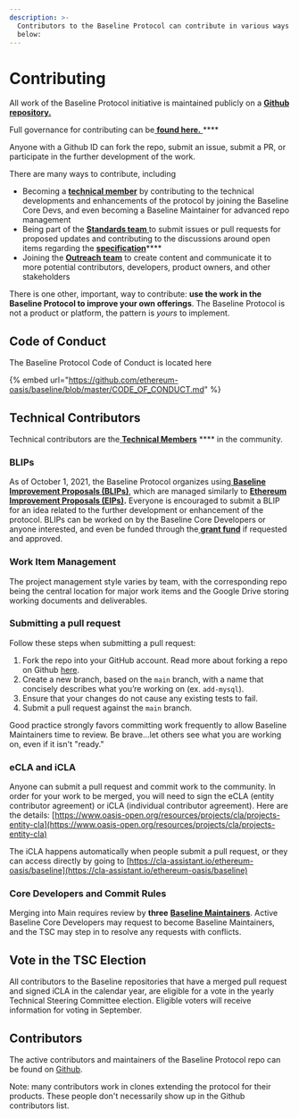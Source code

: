 ```yaml
---
description: >-
  Contributors to the Baseline Protocol can contribute in various ways listed
  below:
---
```


# Contributing

All work of the Baseline Protocol initiative is maintained publicly on a [**Github repository.**](https://github.com/eea-oasis/baseline)&#x20;

Full governance for contributing can be[ **found here.** ](https://github.com/eea-oasis/baseline/blob/main/CONTRIBUTING.md)****

Anyone with a Github ID can fork the repo, submit an issue, submit a PR, or participate in the further development of the work.

There are many ways to contribute, including&#x20;

* Becoming a [**technical member**](contributors.md#technical-contributors) by contributing to the technical developments and enhancements of the protocol by joining the Baseline Core Devs, and even becoming a Baseline Maintainer for advanced repo management
* Being part of the [**Standards team** ](https://www.baseline-protocol.org/get-involved/)to submit issues or pull requests for proposed updates and contributing to the discussions around open items regarding the [**specification**](broken-reference)****
* Joining the [**Outreach team**](https://www.baseline-protocol.org/get-involved/) to create content and communicate it to more potential contributors, developers, product owners, and other stakeholders

There is one other, important, way to contribute: **use the work in the Baseline Protocol to improve your own offerings**. The Baseline Protocol is not a product or platform, the pattern is _yours_ to implement.

## Code of Conduct <a href="#code-of-conduct" id="code-of-conduct"></a>

The Baseline Protocol Code of Conduct is located here

{% embed url="https://github.com/ethereum-oasis/baseline/blob/master/CODE_OF_CONDUCT.md" %}

## Technical Contributors <a href="#technical-contributors" id="technical-contributors"></a>

Technical contributors are the[ **Technical Members**](../community-leaders/maintainers.md) **** in the community.

### BLIPs

As of October 1, 2021, the Baseline Protocol organizes using[ **Baseline Improvement Proposals (BLIPs)**](https://github.com/eea-oasis/baseline-blips), which are managed similarly to [**Ethereum Improvement Proposals (EIPs)**](https://eips.ethereum.org/)**.**  Everyone is encouraged to submit a BLIP for an idea related to the further development or enhancement of the protocol. BLIPs can be worked on by the Baseline Core Developers or anyone interested, and even be funded through the[ **grant fund**](https://github.com/eea-oasis/baseline-grants) if requested and approved.&#x20;

### Work Item Management <a href="#issues-organization-and-community-sprints" id="issues-organization-and-community-sprints"></a>

The project management style varies by team, with the corresponding repo being the central location for major work items and the Google Drive storing working documents and deliverables.&#x20;

### Submitting a pull request <a href="#submitting-a-pull-request" id="submitting-a-pull-request"></a>

Follow these steps when submitting a pull request:

1. Fork the repo into your GitHub account. Read more about forking a repo on Github [here](https://help.github.com/articles/fork-a-repo/).
2. Create a new branch, based on the `main` branch, with a name that concisely describes what you’re working on (ex. `add-mysql`).
3. Ensure that your changes do not cause any existing tests to fail.
4. Submit a pull request against the `main` branch.

Good practice strongly favors committing work frequently to allow Baseline Maintainers time to review. Be brave...let others see what you are working on, even if it isn't "ready."

### eCLA and iCLA <a href="#ecla-and-icla" id="ecla-and-icla"></a>

Anyone can submit a pull request and commit work to the community. In order for your work to be merged, you will need to sign the eCLA (entity contributor agreement) or iCLA (individual contributor agreement). Here are the details: [https://www.oasis-open.org/resources/projects/cla/projects-entity-cla](https://www.oasis-open.org/resources/projects/cla/projects-entity-cla)​

The iCLA happens automatically when people submit a pull request, or they can access directly by going to [https://cla-assistant.io/ethereum-oasis/baseline](https://cla-assistant.io/ethereum-oasis/baseline)​

### Core Developers and Commit Rules <a href="#maintainers-and-commit-rules" id="maintainers-and-commit-rules"></a>

Merging into Main requires review by **three** [**Baseline Maintainers**](contributors.md#technical-contributors). Active Baseline Core Developers may request to become Baseline Maintainers, and the TSC may step in to resolve any requests with conflicts.

## ​Vote in the TSC Election

All contributors to the Baseline repositories that have a merged pull request and signed iCLA in the calendar year, are eligible for a vote in the yearly Technical Steering Committee election. Eligible voters will receive information for voting in September.&#x20;

## ​Contributors

The active contributors and maintainers of the Baseline Protocol repo can be found on [Github](https://github.com/ethereum-oasis/baseline/graphs/contributors).&#x20;

Note: many contributors work in clones extending the protocol for their products. These people don't necessarily show up in the Github contributors list.
